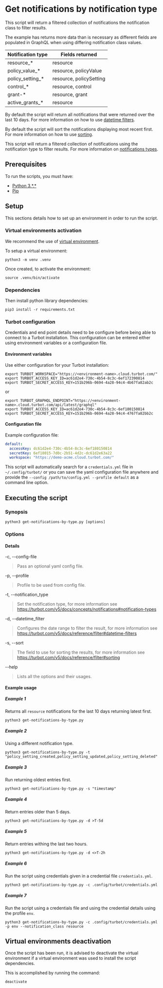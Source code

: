 # Get notifications by notification type

This script will return a filtered collection of notifications the notification class to filter results.

The example has returns more data than is necessary as different fields are populated in GraphQL when using differing
notification class values.

| Notification type  | Fields returned         |
|--------------------|-------------------------|
| resource_*         | resource                |
| policy_value_*     | resource, policyValue   |
| policy_setting_*   | resource, policySetting |
| control_*          | resource, control       |
| grant-*            | resource, grant         |
| active_grants_*    | resource                |

By default the script will return all notifications that were returned over the last 10 days.
For more information on how to use [datetime filters](https://turbot.com/v5/docs/reference/filter#datetime-filters).

By default the script will sort the notifications displaying most recent first.
For more information on how to use [sorting](https://turbot.com/v5/docs/reference/filter#sorting).

This script will return a filtered collection of notifications using the notification type to filter results.
For more information on [notifications types](https://turbot.com/v5/docs/concepts/notifications#notification-types).

## Prerequisites

To run the scripts, you must have:

- [Python 3.\*.*](https://www.python.org/downloads/)
- [Pip](https://pip.pypa.io/en/stable/installing/)

## Setup

This sections details how to set up an environment in order to run the script.

### Virtual environments activation

We recommend the use of [virtual environment](https://docs.python.org/3/library/venv.html).

To setup a virtual environment:

```shell
python3 -m venv .venv
```

Once created, to activate the environment:

```shell
source .venv/bin/activate
```

### Dependencies

Then install python library dependencies:

```shell
pip3 install -r requirements.txt
```

### Turbot configuration

Credentials and end point details need to be configure before being able to connect to a Turbot installation.
This configuration can be entered either using environment variables or a configuration file.

#### Environment variables

Use either configuration for your Turbot installation:

```shell
export TURBOT_WORKSPACE="https://<environment-name>.cloud.turbot.com/"
export TURBOT_ACCESS_KEY_ID=ac61d2e4-730c-4b54-8c3c-6ef172390814
export TURBOT_SECRET_ACCESS_KEY=151b296b-0694-4a28-94c4-4b67fa82ab2c
```

or

```shell
export TURBOT_GRAPHQL_ENDPOINT="https://<environment-name>.cloud.turbot.com/api/latest/graphql"
export TURBOT_ACCESS_KEY_ID=ac61d2e4-730c-4b54-8c3c-6ef180150814
export TURBOT_SECRET_ACCESS_KEY=151b296b-0694-4a28-94c4-4767fa82bb2c
```

#### Configuration file

Example configuration file:

```yaml
default:
  accessKey: dc61d2e4-730c-4b54-8c3c-6ef180150814
  secretKey: 6ef18015-7d0c-2b51-4d2c-dc61d2e63a22
  workspace: "https://demo-acme.cloud.turbot.com/"
```

This script will automatically search for a `credentials.yml` file in `~/.config/turbot/` or you can save the yaml configuration file anywhere and provide the `--config /path/to/config.yml --profile default` as a command line option.

## Executing the script

### Synopsis

```shell
python3 get-notifications-by-type.py [options]
```

### Options

#### Details

-c, --config-file

> Pass an optional yaml config file.

-p, --profile

> Profile to be used from config file.

-t, --notification_type

> Set the notification type, for more information see https://turbot.com/v5/docs/concepts/notifications#notification-types

-d, --datetime_filter

> Configures the date range to filter the result, for more information see https://turbot.com/v5/docs/reference/filter#datetime-filters

-s, --sort

> The field to use for sorting the results, for more information see https://turbot.com/v5/docs/reference/filter#sorting

--help

> Lists all the options and their usages.

#### Example usage

##### Example 1

Returns all `resource` notifications for the last 10 days returning latest first.

```shell
python3 get-notifications-by-type.py 
```

##### Example 2

Using a different notification type.

```shell
python3 get-notifications-by-type.py -t "policy_setting_created,policy_setting_updated,policy_setting_deleted"
```

##### Example 3

Run returning oldest entries first.

```shell
python3 get-notifications-by-type.py -s "timestamp"
```

##### Example 4

Return entries older than 5 days.

```shell
python3 get-notifications-by-type.py -d >T-5d
```

##### Example 5

Return entries withing the last two hours.

```shell
python3 get-notifications-by-type.py -d <>T-2h
```

##### Example 6

Run the script using credentials given in a credential file `credentials.yml`.

```shell
python3 get-notifications-by-type.py -c .config/turbot/credentials.yml
```

##### Example 7

Run the script using a credentials file and using the credential details using the profile `env`.

```shell
python3 get-notifications-by-type.py -c .config/turbot/credentials.yml -p env --notification_class resource
```

## Virtual environments deactivation

Once the script has been run, it is advised to deactivate the virtual environment if a virtual environment was used
to install the script dependencies.

This is accomplished by running the command:

```shell
deactivate
```